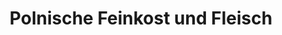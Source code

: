 ---
title: "Polnische Feinkost und Fleisch"
url: /oranienburg/polnische-feinkost-und-fleisch/
shop: Metzgerei
---